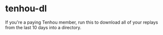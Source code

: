 # tenhou-dl

If you're a paying Tenhou member, run this to download all of your replays from the last 10 days into a directory.
